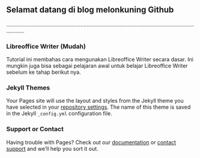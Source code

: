 ## Selamat datang di blog melonkuning Github
........................................................................................................................................
### Libreoffice Writer (Mudah)
Tutorial ini membahas cara mengunakan Libreoffice Writer secara dasar. Ini mungkin juga bisa sebagai pelajaran awal untuk belajar Libreoffice Writer sebelum ke tahap berikut nya.

### Jekyll Themes

Your Pages site will use the layout and styles from the Jekyll theme you have selected in your [repository settings](https://github.com/kuriyantoadi/melonkuning/settings). The name of this theme is saved in the Jekyll `_config.yml` configuration file.

### Support or Contact

Having trouble with Pages? Check out our [documentation](https://help.github.com/categories/github-pages-basics/) or [contact support](https://github.com/contact) and we’ll help you sort it out.
